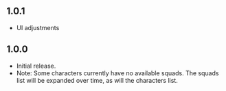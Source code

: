 ## 1.0.1
- UI adjustments

## 1.0.0
- Initial release.
- Note: Some characters currently have no available squads. The squads list will be expanded over time, as will the characters list.
